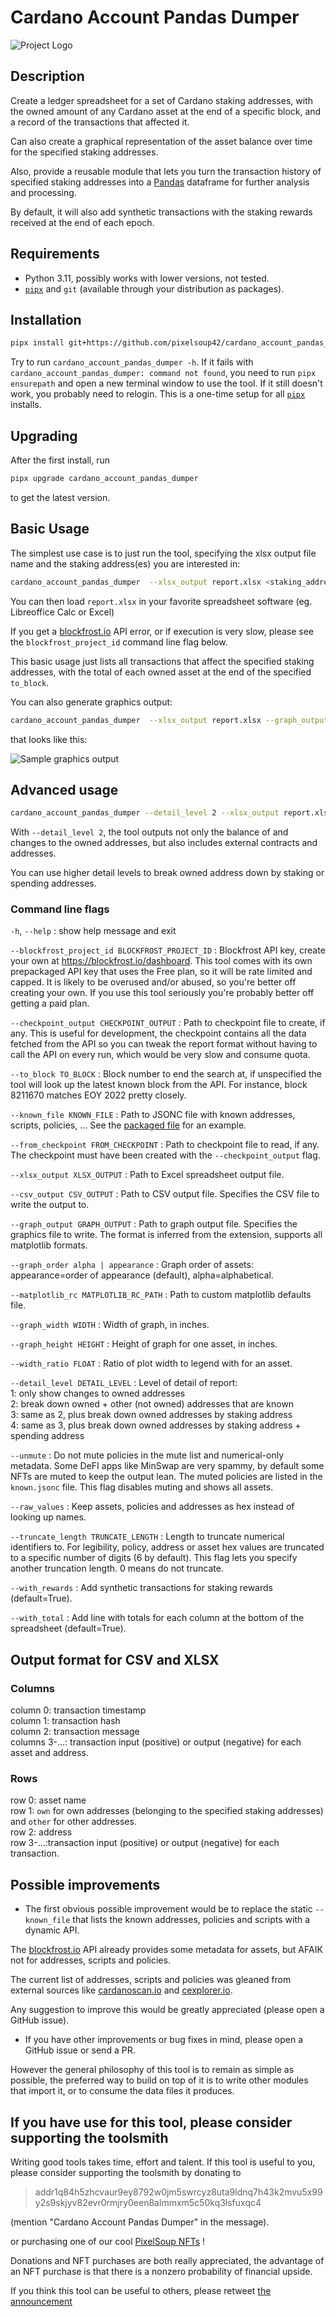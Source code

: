 # Cardano Account Pandas Dumper

![Project Logo](logo.png)

## Description

Create a ledger spreadsheet for a set of Cardano staking addresses, with the owned amount of any Cardano asset at the end of a specific block, and a record of the transactions that affected it.

Can also create a graphical representation of the asset balance over time for the specified staking addresses.

Also, provide a reusable module that lets you turn the transaction history of specified staking addresses into a [Pandas](https://pandas.pydata.org/) dataframe for further analysis and processing.

By default, it will also add synthetic transactions with the staking rewards received at the end of each epoch.

## Requirements

* Python 3.11, possibly works with lower versions, not tested.
* [`pipx`](https://pypa.github.io/pipx/) and `git` (available through your distribution as packages).

## Installation

```sh
pipx install git+https://github.com/pixelsoup42/cardano_account_pandas_dumper
```

Try to run `cardano_account_pandas_dumper -h`. If it fails with `cardano_account_pandas_dumper: command not found`, you need to run `pipx ensurepath` and open a new terminal window to use the tool. If it still doesn't work, you probably need to relogin. This is a one-time setup for all [`pipx`](https://pypa.github.io/pipx/) installs.

## Upgrading

After the first install, run

```sh
pipx upgrade cardano_account_pandas_dumper
```

to get the latest version.

## Basic Usage

The simplest use case is to just run the tool, specifying the xlsx output file name and the staking address(es) you are interested in:

```sh
cardano_account_pandas_dumper  --xlsx_output report.xlsx <staking_address1> <staking_address2> ...
```

You can then load `report.xlsx` in your favorite spreadsheet software (eg. Libreoffice Calc or Excel)

If you get a [blockfrost.io](https://blockfrost.io) API error, or if execution is very slow, please see the `blockfrost_project_id` command line flag below.

This basic usage just lists all transactions that affect the specified staking addresses, with the total of each owned asset at the end of the specified `to_block`.

You can also generate graphics output:

```sh
cardano_account_pandas_dumper  --xlsx_output report.xlsx --graph_output report.svg <staking_address1> <staking_address2> ...
```

that looks like this:

![Sample graphics output](sample_graph.png)

## Advanced usage

```sh
cardano_account_pandas_dumper --detail_level 2 --xlsx_output report.xlsx <staking_address1> <staking_address2> ...
```

With `--detail_level 2`, the tool outputs not only the balance of and changes to the owned addresses, but also includes external contracts and addresses.

You can use higher detail levels to break owned address down by staking or spending addresses.

### Command line flags

`-h`, `--help`
:  show help message and exit

`--blockfrost_project_id BLOCKFROST_PROJECT_ID`
: Blockfrost API key, create your own at <https://blockfrost.io/dashboard>.
This tool comes with its own prepackaged API key that uses the Free plan, so it will be rate limited and capped.
It is likely to be overused and/or abused, so you're better off creating your own.
If you use this tool seriously you're probably better off getting a paid plan.

`--checkpoint_output CHECKPOINT_OUTPUT`
: Path to checkpoint file to create, if any.
This is useful for development, the checkpoint contains all the data fetched from the API so you can tweak the report format without having to call the API on every run, which would be very slow and consume quota.

`--to_block TO_BLOCK`
: Block number to end the search at, if unspecified the tool will look up the latest known block from the API.
For instance, block 8211670 matches EOY 2022 pretty closely.

`--known_file KNOWN_FILE`
: Path to JSONC file with known addresses, scripts, policies, ... See the [packaged file](./src/cardano_account_pandas_dumper/known.jsonc) for an example.

`--from_checkpoint FROM_CHECKPOINT`
: Path to checkpoint file to read, if any.
The checkpoint must have been created with the `--checkpoint_output` flag.

`--xlsx_output XLSX_OUTPUT`
: Path to Excel spreadsheet output file.

`--csv_output CSV_OUTPUT`
: Path to CSV output file.
Specifies the CSV file to write the output to.

`--graph_output GRAPH_OUTPUT`
: Path to graph output file.
Specifies the graphics file to write.
The format is inferred from the extension, supports all matplotlib formats.

`--graph_order alpha | appearance`
: Graph order of assets: appearance=order of appearance (default), alpha=alphabetical.

`--matplotlib_rc MATPLOTLIB_RC_PATH`
: Path to custom matplotlib defaults file.

`--graph_width WIDTH`
: Width of graph, in inches.

`--graph_height HEIGHT`
: Height of graph for one asset, in inches.

`--width_ratio FLOAT`
: Ratio of plot width to legend with for an asset.

`--detail_level DETAIL_LEVEL`
: Level of detail of report:  
1: only show changes to owned addresses  
2: break down owned + other (not owned) addresses that are known  
3: same as 2, plus break down owned addresses by staking address  
4: same as 3, plus break down owned addresses by staking address + spending address

`--unmute`
: Do not mute policies in the mute list and numerical-only metadata.
Some DeFI apps like MinSwap are very spammy, by default some NFTs are muted to keep the output lean.
The muted policies are listed in the `known.jsonc` file. This flag disables muting and shows all assets.

`--raw_values`
: Keep assets, policies and addresses as hex instead of looking up names.

`--truncate_length TRUNCATE_LENGTH`
: Length to truncate numerical identifiers to.
For legibility, policy, address or asset hex values are truncated to a specific number of digits (6 by default).
This flag lets you specify another truncation length.
0 means do not truncate.

`--with_rewards`
: Add synthetic transactions for staking rewards (default=True).

`--with_total`
: Add line with totals for each column at the bottom of the spreadsheet (default=True).

## Output format for CSV and XLSX

### Columns

column 0: transaction timestamp  
column 1: transaction hash  
column 2: transaction message  
columns 3-...: transaction input (positive) or output (negative) for each asset and address.

### Rows

row 0: asset name  
row 1: `own` for own addresses (belonging to the specified staking addresses) and `other` for other addresses.  
row 2: address  
row 3-...:transaction input (positive) or output (negative) for each transaction.

## Possible improvements

* The first obvious possible improvement would be to replace the static `--known_file` that lists the known addresses, policies and scripts with a dynamic API.

The [blockfrost.io](https://blockfrost.io) API already provides some metadata for assets, but AFAIK not for addresses, scripts and policies.

The current list of addresses, scripts and policies was gleaned from external sources like [cardanoscan.io](https://cardanoscan.io) and [cexplorer.io](https://cexplorer.io).

Any suggestion to improve this would be greatly appreciated (please open a GitHub issue).

* If you have other improvements or bug fixes in mind, please open a GitHub issue or send a PR.

However the general philosophy of this tool is to remain as simple as possible, the preferred way to build on top of it is to write other modules that import it, or to consume the data files it produces.

## If you have use for this tool, please consider supporting the toolsmith

Writing good tools takes time, effort and talent. If this tool is useful to you, please consider supporting the toolsmith by donating to

> addr1q84h5zhcvaur9ey8792w0jm5swrcyz8uta9ldnq7h43k2mvu5x99y2s9skjyv82evr0rmjry0een8almmxm5c50kq3lsfuxqc4

(mention "Cardano Account Pandas Dumper" in the message).

or purchasing one of our cool [PixelSoup NFTs](https://www.jpg.store/PixelSoup?tab=listings) !

Donations and NFT purchases are both really appreciated, the advantage of an NFT purchase is that there is a nonzero probability of financial upside.

If you think this tool can be useful to others, please retweet [the announcement](https://twitter.com/PixelSoup42/status/1697305462721396957)

